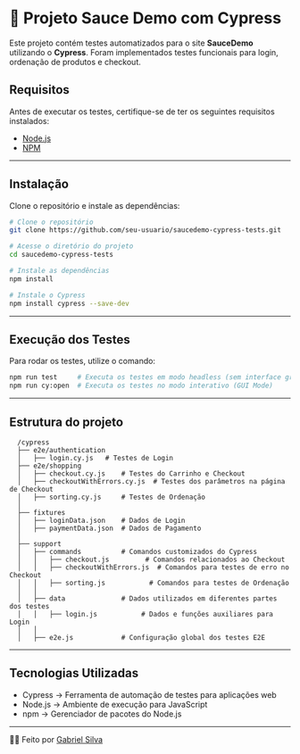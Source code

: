 # 🚀 Projeto Sauce Demo com Cypress

Este projeto contém testes automatizados para o site **SauceDemo** utilizando o **Cypress**. Foram implementados testes funcionais para login, ordenação de produtos e checkout.

## Requisitos
Antes de executar os testes, certifique-se de ter os seguintes requisitos instalados:
- [Node.js](https://nodejs.org/)
- [NPM](https://www.npmjs.com/)

---

## Instalação

Clone o repositório e instale as dependências:

```sh
# Clone o repositório
git clone https://github.com/seu-usuario/saucedemo-cypress-tests.git

# Acesse o diretório do projeto
cd saucedemo-cypress-tests

# Instale as dependências
npm install

# Instale o Cypress
npm install cypress --save-dev
```

---

## Execução dos Testes
Para rodar os testes, utilize o comando:
```sh
npm run test     # Executa os testes em modo headless (sem interface gráfica)  
npm run cy:open  # Executa os testes no modo interativo (GUI Mode)
```

---

## Estrutura do projeto

```
  /cypress
  ├── e2e/authentication
  │   ├── login.cy.js   # Testes de Login  
  ├── e2e/shopping
  │   ├── checkout.cy.js    # Testes do Carrinho e Checkout
  │   ├── checkoutWithErrors.cy.js  # Testes dos parâmetros na página de Checkout
  │   ├── sorting.cy.js     # Testes de Ordenação
  │
  ├── fixtures
  │   ├── loginData.json    # Dados de Login
  │   ├── paymentData.json  # Dados de Pagamento
  │
  ├── support
  │   ├── commands          # Comandos customizados do Cypress
  │   │   ├── checkout.js         # Comandos relacionados ao Checkout
  │   │   ├── checkoutWithErrors.js  # Comandos para testes de erro no Checkout
  │   │   ├── sorting.js           # Comandos para testes de Ordenação
  │   │
  │   ├── data              # Dados utilizados em diferentes partes dos testes
  │   │   ├── login.js           # Dados e funções auxiliares para Login
  │   │
  │   ├── e2e.js            # Configuração global dos testes E2E

```
---

## Tecnologias Utilizadas
- Cypress → Ferramenta de automação de testes para aplicações web
- Node.js → Ambiente de execução para JavaScript
- npm → Gerenciador de pacotes do Node.js

---
🤝🏻 Feito por [Gabriel Silva](https://www.linkedin.com/in/gabrielsilva9810/)